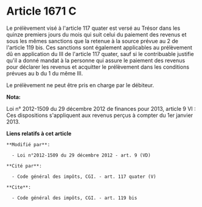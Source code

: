 # Article 1671 C

Le prélèvement visé à l'article 117 quater est versé au Trésor dans les quinze premiers jours du mois qui suit celui du
paiement des revenus et sous les mêmes sanctions que la retenue à la source prévue au 2 de l'article 119 bis. Ces sanctions
sont également applicables au prélèvement dû en application du III de l'article 117 quater, sauf si le contribuable justifie
qu'il a donné mandat à la personne qui assure le paiement des revenus pour déclarer les revenus et acquitter le prélèvement
dans les conditions prévues au b du 1 du même III.  

Le prélèvement ne peut être pris en charge par le débiteur.

**Nota:**

Loi n° 2012-1509 du 29 décembre 2012 de finances pour 2013, article 9 VI : Ces dispositions s'appliquent aux revenus perçus à
compter du 1er janvier 2013.

**Liens relatifs à cet article**

	**Modifié par**:

	  - Loi n°2012-1509 du 29 décembre 2012 - art. 9 (VD)

	**Cité par**:

	  - Code général des impôts, CGI. - art. 117 quater (V)

	**Cite**:

	  - Code général des impôts, CGI. - art. 119 bis
